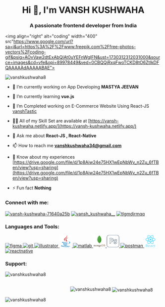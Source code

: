 <h1 align="center">Hi 👋, I'm VANSH KUSHWAHA</h1>
<h3 align="center">A passionate frontend developer from India</h3>

<img align="right" alt="coding" width="400" src"https://www.google.com/url?sa=i&url=https%3A%2F%2Fwww.freepik.com%2Ffree-photos-vectors%2Fcoding-gif&psig=AOvVaw2dtExAbQlAt0uYEFnWgIFN&ust=1730312312031000&source=images&cd=vfe&opi=89978449&ved=0CBQQjRxqFwoTCKD8tO6ZtIkDFQAAAAAdAAAAABAE">
>
<p align="left"> <img src="https://komarev.com/ghpvc/?username=vanshkushwaha8&label=Profile%20views&color=0e75b6&style=flat" alt="vanshkushwaha8" /> </p>

- 🔭 I’m currently working on App Developing **MASTYA JEEVAN**

- 🌱 I’m currently learning **vue.js**

- 🔭 I’m Completed working on E-Commerce Website Using React-JS [vanshTastic](https://vanshtastic.netlify.app/)

- 👨‍💻 All of my Skill Set are available at [https://vansh-kushwaha.netlify.app/](https://vansh-kushwaha.netlify.app/)

- 💬 Ask me about **React-JS , React-Native**

- 📫 How to reach me **vanshkushwaha34@gmail.com**

- 📄 Know about my experiences [https://drive.google.com/file/d/1p8Aiw24e75HX1wEpNbWv_n2Zu_6fTBen/view?usp=sharing](https://drive.google.com/file/d/1p8Aiw24e75HX1wEpNbWv_n2Zu_6fTBen/view?usp=sharing)

- ⚡ Fun fact **Nothing**

<h3 align="left">Connect with me:</h3>
<p align="left">
<a href="https://linkedin.com/in/vansh-kushwaha-71640a25b" target="blank"><img align="center" src="https://raw.githubusercontent.com/rahuldkjain/github-profile-readme-generator/master/src/images/icons/Social/linked-in-alt.svg" alt="vansh-kushwaha-71640a25b" height="30" width="40" /></a>
<a href="https://instagram.com/vansh_kushwaha__" target="blank"><img align="center" src="https://raw.githubusercontent.com/rahuldkjain/github-profile-readme-generator/master/src/images/icons/Social/instagram.svg" alt="vansh_kushwaha__" height="30" width="40" /></a>
<a href="https://www.leetcode.com/tlgmdjrmqq" target="blank"><img align="center" src="https://raw.githubusercontent.com/rahuldkjain/github-profile-readme-generator/master/src/images/icons/Social/leet-code.svg" alt="tlgmdjrmqq" height="30" width="40" /></a>
</p>

<h3 align="left">Languages and Tools:</h3>
<p align="left"> <a href="https://www.figma.com/" target="_blank" rel="noreferrer"> <img src="https://www.vectorlogo.zone/logos/figma/figma-icon.svg" alt="figma" width="40" height="40"/> </a> <a href="https://git-scm.com/" target="_blank" rel="noreferrer"> <img src="https://www.vectorlogo.zone/logos/git-scm/git-scm-icon.svg" alt="git" width="40" height="40"/> </a> <a href="https://www.adobe.com/in/products/illustrator.html" target="_blank" rel="noreferrer"> <img src="https://www.vectorlogo.zone/logos/adobe_illustrator/adobe_illustrator-icon.svg" alt="illustrator" width="40" height="40"/> </a> <a href="https://www.java.com" target="_blank" rel="noreferrer"> <img src="https://raw.githubusercontent.com/devicons/devicon/master/icons/java/java-original.svg" alt="java" width="40" height="40"/> </a> <a href="https://www.mathworks.com/" target="_blank" rel="noreferrer"> <img src="https://upload.wikimedia.org/wikipedia/commons/2/21/Matlab_Logo.png" alt="matlab" width="40" height="40"/> </a> <a href="https://www.mongodb.com/" target="_blank" rel="noreferrer"> <img src="https://raw.githubusercontent.com/devicons/devicon/master/icons/mongodb/mongodb-original-wordmark.svg" alt="mongodb" width="40" height="40"/> </a> <a href="https://www.photoshop.com/en" target="_blank" rel="noreferrer"> <img src="https://raw.githubusercontent.com/devicons/devicon/master/icons/photoshop/photoshop-line.svg" alt="photoshop" width="40" height="40"/> </a> <a href="https://postman.com" target="_blank" rel="noreferrer"> <img src="https://www.vectorlogo.zone/logos/getpostman/getpostman-icon.svg" alt="postman" width="40" height="40"/> </a> <a href="https://reactjs.org/" target="_blank" rel="noreferrer"> <img src="https://raw.githubusercontent.com/devicons/devicon/master/icons/react/react-original-wordmark.svg" alt="react" width="40" height="40"/> </a> <a href="https://reactnative.dev/" target="_blank" rel="noreferrer"> <img src="https://reactnative.dev/img/header_logo.svg" alt="reactnative" width="40" height="40"/> </a> </p>

<h3 align="left">Support:</h3>
<p><a href="https://ko-fi.com/vanshkushwaha8"> <img align="left" src="https://cdn.ko-fi.com/cdn/kofi3.png?v=3" height="50" width="210" alt="vanshkushwaha8" /></a></p><br><br>

<p><img align="left" src="https://github-readme-stats.vercel.app/api/top-langs?username=vanshkushwaha8&show_icons=true&locale=en&layout=compact" alt="vanshkushwaha8" /></p>

<p>&nbsp;<img align="center" src="https://github-readme-stats.vercel.app/api?username=vanshkushwaha8&show_icons=true&locale=en" alt="vanshkushwaha8" /></p>

<p><img align="center" src="https://github-readme-streak-stats.herokuapp.com/?user=vanshkushwaha8&" alt="vanshkushwaha8" /></p>
